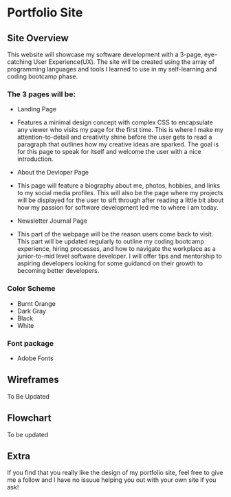 # Portfolio Site

## Site Overview

This website will showcase my software development with a 3-page, eye-catching User Experience(UX). The site will be created using the array of programming languages and tools I learned to use in my self-learning and coding bootcamp phase.

### The 3 pages will be: 

* Landing Page
 - Features a minimal design concept with complex CSS to encapsulate any viewer who visits my page for the first time. This is where I make my attention-to-detail and creativity shine before the user gets to read a paragraph that outlines how my creative ideas are sparked. The goal is for this page to speak for itself and welcome the user with a nice introduction.
 
* About the Devloper Page
 - This page will feature a biography about me, photos, hobbies, and links to my social media profiles. This will also be the page where my projects will be displayed for the user to sift through after reading a little bit about how my passion for software development led me to where I am today.
 
* Newsletter Journal Page
 - This part of the webpage will be the reason users come back to visit. This part will be updated regularly to outline my coding bootcamp experience, hiring processes, and how to navigate the workplace as a junior-to-mid level software developer. I will offer tips and mentorship to aspiring developers looking for some guidancd on their growth to becoming better developers.
 
 ### Color Scheme
 
 * Burnt Orange
 * Dark Gray
 * Black
 * White
 
 ### Font package
 
 * Adobe Fonts
 
 ## Wireframes
 
 To Be Updated
 
 ## Flowchart
 
 To be updated
 
 ## Extra
 
If you find that you really like the design of my portfolio site, feel free to give me a follow and I have no issuue helping you out with your own site if you ask! 
